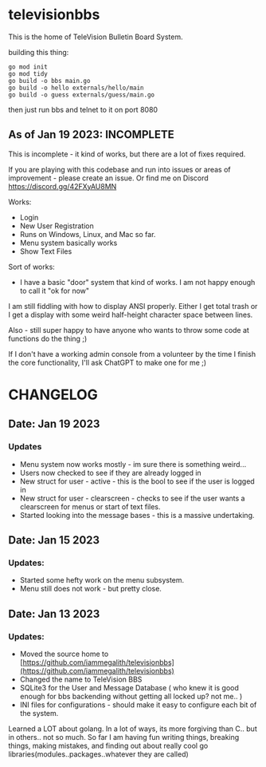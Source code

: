 # televisionbbs
This is the home of TeleVision Bulletin Board System.

building this thing:

```
go mod init
go mod tidy
go build -o bbs main.go
go build -o hello externals/hello/main
go build -o guess externals/guess/main.go
```
then just run bbs and telnet to it on port 8080

## As of Jan 19 2023: INCOMPLETE 
This is incomplete - it kind of works, but there are a lot of fixes required.

If you are playing with this codebase and run into issues or areas of improvement - please create an issue.  Or find me on Discord https://discord.gg/42FXyAU8MN


Works:  
* Login
* New User Registration
* Runs on Windows, Linux, and Mac so far.
* Menu system basically works
* Show Text Files

Sort of works:  
* I have a basic "door" system that kind of works.  I am not happy enough to call it "ok for now" 
   
I am still fiddling with how to display ANSI properly.  Either I get total trash or I get a display with some weird half-height character space between lines.  


Also - still super happy to have anyone who wants to throw some code at functions do the thing ;)    


If I don't have a working admin console from a volunteer by the time I finish the core functionality, I'll ask ChatGPT to make one for me ;)  

# CHANGELOG

## Date: Jan 19 2023
### Updates
* Menu system now works mostly - im sure there is something weird...
* Users now checked to see if they are already logged in
* New struct for user - active - this is the bool to see if the user is logged in
* New struct for user - clearscreen - checks to see if the user wants a clearscreen for menus or start of text files.
* Started looking into the message bases - this is a massive undertaking.

## Date: Jan 15 2023
### Updates:
* Started some hefty work on the menu subsystem.
* Menu still does not work - but pretty close.

## Date: Jan 13 2023
### Updates:   
* Moved the source home to [https://github.com/iammegalith/televisionbbs](https://github.com/iammegalith/televisionbbs)
* Changed the name to TeleVision BBS
* SQLite3 for the User and Message Database ( who knew it is good enough for bbs backending without getting all locked up? not me.. )
* INI files for configurations - should make it easy to configure each bit of the system.


Learned a LOT about golang. In a lot of ways, its more forgiving than C.. but in others.. not so much.  So far I am having fun writing things, breaking things, making mistakes, and finding out about really cool go libraries(modules..packages..whatever they are called)  


